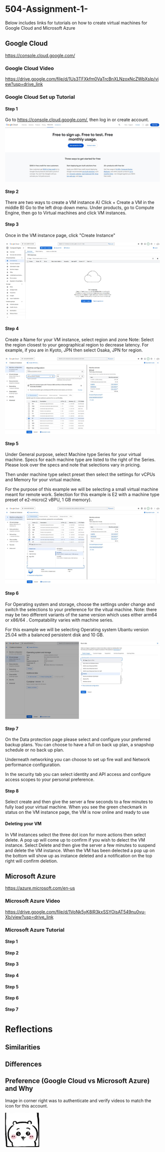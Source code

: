 # 504-Assignment-1-


Below includes links for tutorials on how to create virtual machines for Google Cloud and Microsoft Azure 

## Google Cloud
https://console.cloud.google.com/ 

### Google Cloud Video 
https://drive.google.com/file/d/1Us3TFXkfm0VaTrcBnXLNzoxNcZWbXslp/view?usp=drive_link

### Google Cloud  Set up Tutorial

#### Step 1

Go to https://console.cloud.google.com/, then log in or create account. 
![ google cloud ](image/Screen_Share_Google_1.JPG)

#### Step 2 
There are two ways to create a VM instance
A) Click + Create a VM in the middle
B) Go to the left drop down menu. Under products, go to Compute Engine, then go to Virtual machines and click VM instances.  

#### Step 3

Once in the VM instance page, click "Create Instance"

![vm instance page](image/Screen_Share_Google_2.JPG)

#### Step 4 

Create a Name for your VM instance, select region and zone
Note: Select the region closest to your geographical region to decrease latency. For example, if you are in Kyoto, JPN then select Osaka, JPN for region. 

![vm machine config](image/Screen_Share_Google_3.JPG)

#### Step 5

Under General purpose, select Machine type Series for your virtual machine. Specs for each machine type are listed to the right of the Series. Please look over the specs and note that selections vary in pricing. 

Then under machine type select preset then select the settings for vCPUs and Memory for your virtual machine.

For the purpose of this example we will be selecting a small virtual machine meant for remote work. Selection for this example is E2 with a machine type preset of e2-micro(2 vBPU, 1 GB memory). 

![vm machine config](image/Screen_Share_Google_4.JPG)

#### Step 6

For Operating system and storage, choose the settings under change and switch the selections to your preference for the vitual machine. 
Note: there may be two different variants of the same version which uses either arm64 or x86/64 . Compatability varies with machine series. 

For this example we will be selecting Operating system Ubantu version 25.04 with a balanced persistent disk and 10 GB. 

![vm machine config](image/Screen_Share_Google_5.JPG)

#### Step 7 

On the Data protection page please select and configure your preferred backup plans. You can choose to have a full on back up plan, a snapshop schedule or no back up plan. 

Underneath networking you can choose to set up fire wall and Network performance configuration.

In the security tab you can select identity and API access and configure access scopes to your personal preference. 

#### Step 8 
 Select create and then give the server a few seconds to a few minutes to fully load your virtual machine. When you see the green checkmark in status on the VM instance page, the VM is now online and ready to use 

#### Deleting your VM

In VM instances select the three dot icon for more actions then select delete. A pop up will come up to confirm if you wish to delect the VM instance. Select Delete and then give the server a few minutes to suspend and delete the VM instance. When the VM has been delected a pop up on the bottom will show up as instance deleted and a notification on the top right will confirm deletion. 

 









## Microsoft Azure
https://azure.microsoft.com/en-us

### Microsoft Azure Video
https://drive.google.com/file/d/1VoNk5yK8lR3kxSSYOisAT549nu0vu-Xb/view?usp=drive_link

### Microsoft Azure Tutorial

#### Step 1 

#### Step 2 

#### Step 3

#### Step 4 

#### Step 5

#### Step 6

#### Step 7 















# Reflections
## Similarities
## Differences
## Preference (Google Cloud vs Microsoft Azure) and Why















Image in corner right was to authenticate and verify videos to match the icon for this account. 

![ Chiikawa is a character from an online webseries created by Nagano ](image/image.JPG)
